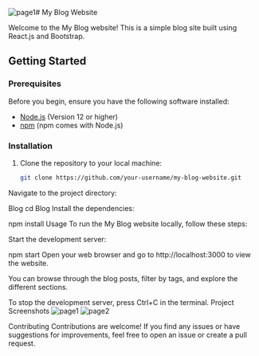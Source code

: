 ![page1](https://github.com/yogitabhargava02/MY_BLOG/assets/79744488/0aae66fe-8468-455e-9e0c-eb96a8fc3ac6)# My Blog Website

Welcome to the My Blog website! This is a simple blog site built using React.js and Bootstrap.

## Getting Started

### Prerequisites

Before you begin, ensure you have the following software installed:

- [Node.js](https://nodejs.org/) (Version 12 or higher)
- [npm](https://www.npmjs.com/) (npm comes with Node.js)

### Installation

1. Clone the repository to your local machine:

   ```sh
   git clone https://github.com/your-username/my-blog-website.git
Navigate to the project directory:


Blog
cd Blog
Install the dependencies:


npm install
Usage
To run the My Blog website locally, follow these steps:

Start the development server:


npm start
Open your web browser and go to http://localhost:3000 to view the website.

You can browse through the blog posts, filter by tags, and explore the different sections.

To stop the development server, press Ctrl+C in the terminal.
Project Screenshots
![page1](https://github.com/yogitabhargava02/MY_BLOG/assets/79744488/fa055002-86d1-4539-b350-af2f9e65d21d)
![page2](https://github.com/yogitabhargava02/MY_BLOG/assets/79744488/d8b23187-421b-4b97-bd0e-60e8f61a3f73)

Contributing
Contributions are welcome! If you find any issues or have suggestions for improvements, feel free to open an issue or create a pull request.



